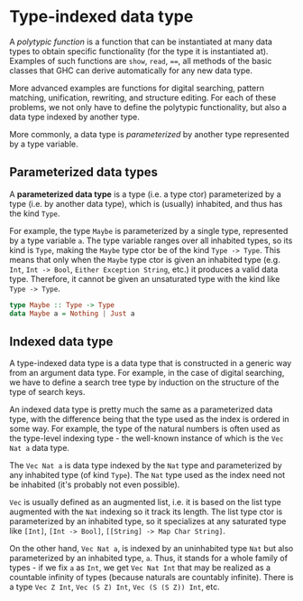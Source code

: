 # Type-indexed data type

A *polytypic function* is a function that can be instantiated at many data types to obtain specific functionality (for the type it is instantiated at). Examples of such functions are `show`, `read`, `==`, all methods of the basic classes that GHC can derive automatically for any new data type.

More advanced examples are functions for digital searching, pattern matching, unification, rewriting, and structure editing. For each of these problems, we not only have to define the polytypic functionality, but also a data type indexed by another type.

More commonly, a data type is *parameterized* by another type represented by a type variable. 

## Parameterized data types

A **parameterized data type** is a type (i.e. a type ctor) parameterized by a type (i.e. by another data type), which is (usually) inhabited, and thus has the kind `Type`.

For example, the type `Maybe` is parameterized by a single type, represented by a type variable `a`. The type variable ranges over all inhabited types, so its kind is `Type`, making the `Maybe` type ctor be of the kind `Type -> Type`. This means that only when the `Maybe` type ctor is given an inhabited type (e.g. `Int`, `Int -> Bool`, `Either Exception String`, etc.) it produces a valid data type. Therefore, it cannot be given an unsaturated type with the kind like `Type -> Type`.

```hs
type Maybe :: Type -> Type
data Maybe a = Nothing | Just a
```

## Indexed data type

A type-indexed data type is a data type that is constructed in a generic way from an argument data type. For example, in the case of digital searching, we have to define a search tree type by induction on the structure of the type of search keys.

An indexed data type is pretty much the same as a parameterized data type, with the difference being that the type used as the index is ordered in some way. For example, the type of the natural numbers is often used as the type-level indexing type - the well-known instance of which is the `Vec Nat a` data type.

The `Vec Nat a` is data type indexed by the `Nat` type and parameterized by any inhabited type (of kind `Type`). The `Nat` type used as the index need not be inhabited (it's probably not even possible).

`Vec` is usually defined as an augmented list, i.e. it is based on the list type augmented with the `Nat` indexing so it track its length. The list type ctor is parameterized by an inhabited type, so it specializes at any saturated type like `[Int]`, `[Int -> Bool]`, `[[String] -> Map Char String]`.

On the other hand, `Vec Nat a`, is indexed by an uninhabited type `Nat` but also parameterized by an inhabited type, `a`. Thus, it stands for a whole family of types - if we fix `a` as `Int`, we get `Vec Nat Int` that may be realized as a countable infinity of types (because naturals are countably infinite). There is a type `Vec Z Int`, `Vec (S Z) Int`, `Vec (S (S Z)) Int`, etc.
